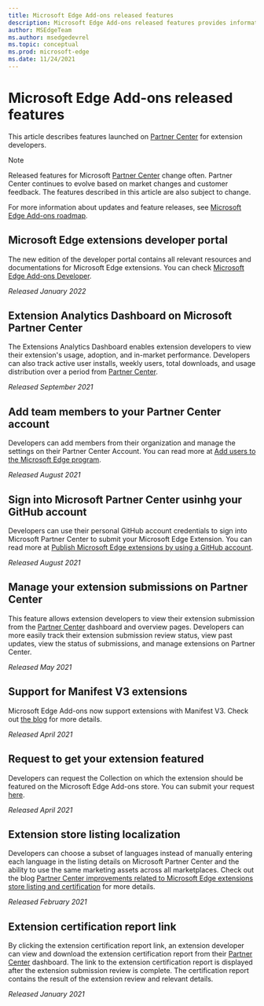 ```yaml
---
title: Microsoft Edge Add-ons released features
description: Microsoft Edge Add-ons released features provides information about features launched on Partner Center for extension developers.
author: MSEdgeTeam
ms.author: msedgedevrel
ms.topic: conceptual
ms.prod: microsoft-edge
ms.date: 11/24/2021
---
```

# Microsoft Edge Add-ons released features

This article describes features launched on [Partner Center](https://partner.microsoft.com/dashboard/home) for extension developers.

> [!NOTE]
> Released features for Microsoft [Partner Center](https://partner.microsoft.com/dashboard/home) change often.  Partner Center continues to evolve based on market changes and customer feedback. The features described in this article are also subject to change.

For more information about updates and feature releases, see [Microsoft Edge Add-ons roadmap](roadmap.md).

<!-- ====================================================================== -->
## Microsoft Edge extensions developer portal

The new edition of the developer portal contains all relevant resources and documentations for Microsoft Edge extensions. You can check [Microsoft Edge Add-ons Developer](https://aka.ms/MSEADeveloper).

*Released January 2022*

<!-- ====================================================================== -->
## Extension Analytics Dashboard on Microsoft Partner Center

The Extensions Analytics Dashboard enables extension developers to view their extension's usage, adoption, and in-market performance.  Developers can also track active user installs, weekly users, total downloads, and usage distribution over a period from [Partner Center](https://partner.microsoft.com/dashboard/home).

*Released September 2021*

<!-- ====================================================================== -->
## Add team members to your Partner Center account

Developers can add members from their organization and manage the settings on their Partner Center Account. You can read more at [Add users to the Microsoft Edge program](/microsoft-edge/extensions-chromium/publish/aad-account).

*Released August 2021*

<!-- ====================================================================== -->
## Sign into Microsoft Partner Center usinhg your GitHub account

Developers can use their personal GitHub account credentials to sign into Microsoft Partner Center to submit your Microsoft Edge Extension. You can read more at [Publish Microsoft Edge extensions by using a GitHub account](https://aka.ms/EdgeDevSignInGitHub).

*Released August 2021*

<!-- ====================================================================== -->
## Manage your extension submissions on Partner Center

This feature allows extension developers to view their extension submission from the [Partner Center](https://partner.microsoft.com/dashboard/home) dashboard and overview pages.  Developers can more easily track their extension submission review status, view past updates, view the status of submissions, and manage extensions on Partner Center.

*Released May 2021*

<!-- ====================================================================== -->
## Support for Manifest V3 extensions

Microsoft Edge Add-ons now support extensions with Manifest V3. Check out [the blog]( https://techcommunity.microsoft.com/t5/articles/manifest-v3-changes-are-now-available-in-microsoft-edge/m-p/1780254) for more details.

*Released April 2021*

<!-- ====================================================================== -->
## Request to get your extension featured

Developers can request the Collection on which the extension should be featured on the Microsoft Edge Add-ons store. You can submit your request [here](https://aka.ms/MSEACollections).

*Released April 2021*

<!-- ====================================================================== -->
## Extension store listing localization

Developers can choose a subset of languages instead of manually entering each language in the listing details on Microsoft Partner Center and the ability to use the same marketing assets across all marketplaces. Check out the blog [Partner Center improvements related to Microsoft Edge extensions store listing and certification](https://techcommunity.microsoft.com/t5/articles/partner-center-improvements-related-to-microsoft-edge-extensions/m-p/2118981) for more details.

*Released February 2021*

<!-- ====================================================================== -->
## Extension certification report link

By clicking the extension certification report link, an extension developer can view and download the extension certification report from their [Partner Center](https://partner.microsoft.com/dashboard/home) dashboard.  The link to the extension certification report is displayed after the extension submission review is complete.  The certification report contains the result of the extension review and relevant details.

*Released January 2021*
